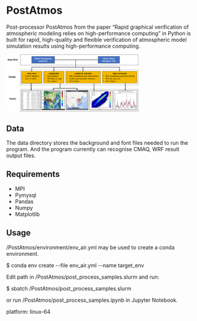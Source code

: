 # PostAtmos

Post-processor PostAtmos from the paper “Rapid graphical verification of atmospheric modeling relies on high-performance computing” in Python is built for rapid, high-quality and flexible verification of atmospheric model simulation results using high-performance computing.

<img src="https://github.com/hazenet-cn/PostAtmos/blob/main/imgs/post_process.png"  width = "70%" height = "70%"/>

## Data
The data directory stores the background and font files needed to run the program. And the program currently can recognise CMAQ, WRF result output files.

## Requirements
+ MPI
+ Pymysql
+ Pandas  
+ Numpy
+ Matplotlib

## Usage
/PostAtmos/environment/env_air.yml may be used to create a conda environment.

$ conda env create --file env_air.yml --name target_env

Edit path in /PostAtmos/post_process_samples.slurm and run:  

$ sbatch /PostAtmos/post_process_samples.slurm

or run /PostAtmos/post_process_samples.ipynb in Jupyter Notebook.

platform: linux-64

